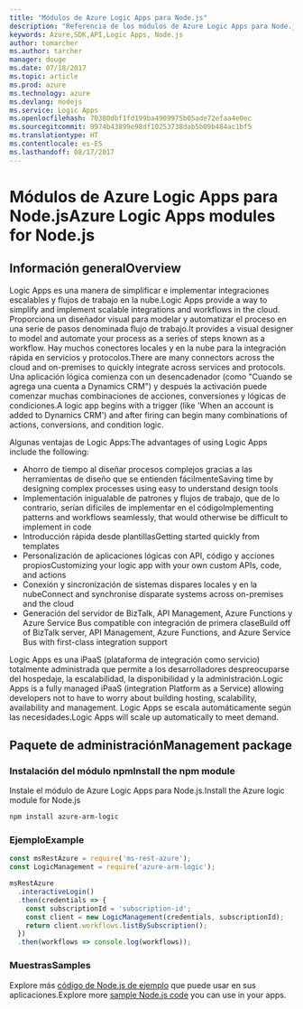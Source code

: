 ```yaml
---
title: "Módulos de Azure Logic Apps para Node.js"
description: "Referencia de los módulos de Azure Logic Apps para Node.js"
keywords: Azure,SDK,API,Logic Apps, Node.js
author: tomarcher
ms.author: tarcher
manager: douge
ms.date: 07/18/2017
ms.topic: article
ms.prod: azure
ms.technology: azure
ms.devlang: nodejs
ms.service: Logic Apps
ms.openlocfilehash: 70380dbf1fd199ba4909975b05ade72efaa4e0ec
ms.sourcegitcommit: 9974b43899e98df10253738dab5b09b484ac1bf5
ms.translationtype: HT
ms.contentlocale: es-ES
ms.lasthandoff: 08/17/2017
---
```

# <a name="azure-logic-apps-modules-for-nodejs"></a><span data-ttu-id="96064-104">Módulos de Azure Logic Apps para Node.js</span><span class="sxs-lookup"><span data-stu-id="96064-104">Azure Logic Apps modules for Node.js</span></span>

## <a name="overview"></a><span data-ttu-id="96064-105">Información general</span><span class="sxs-lookup"><span data-stu-id="96064-105">Overview</span></span>
<span data-ttu-id="96064-106">Logic Apps es una manera de simplificar e implementar integraciones escalables y flujos de trabajo en la nube.</span><span class="sxs-lookup"><span data-stu-id="96064-106">Logic Apps provide a way to simplify and implement scalable integrations and workflows in the cloud.</span></span> <span data-ttu-id="96064-107">Proporciona un diseñador visual para modelar y automatizar el proceso en una serie de pasos denominada flujo de trabajo.</span><span class="sxs-lookup"><span data-stu-id="96064-107">It provides a visual designer to model and automate your process as a series of steps known as a workflow.</span></span> <span data-ttu-id="96064-108">Hay muchos conectores locales y en la nube para la integración rápida en servicios y protocolos.</span><span class="sxs-lookup"><span data-stu-id="96064-108">There are many connectors across the cloud and on-premises to quickly integrate across services and protocols.</span></span> <span data-ttu-id="96064-109">Una aplicación lógica comienza con un desencadenador (como "Cuando se agrega una cuenta a Dynamics CRM") y después la activación puede comenzar muchas combinaciones de acciones, conversiones y lógicas de condiciones.</span><span class="sxs-lookup"><span data-stu-id="96064-109">A logic app begins with a trigger (like 'When an account is added to Dynamics CRM') and after firing can begin many combinations of actions, conversions, and condition logic.</span></span>

<span data-ttu-id="96064-110">Algunas ventajas de Logic Apps:</span><span class="sxs-lookup"><span data-stu-id="96064-110">The advantages of using Logic Apps include the following:</span></span>
- <span data-ttu-id="96064-111">Ahorro de tiempo al diseñar procesos complejos gracias a las herramientas de diseño que se entienden fácilmente</span><span class="sxs-lookup"><span data-stu-id="96064-111">Saving time by designing complex processes using easy to understand design tools</span></span>
- <span data-ttu-id="96064-112">Implementación inigualable de patrones y flujos de trabajo, que de lo contrario, serían difíciles de implementar en el código</span><span class="sxs-lookup"><span data-stu-id="96064-112">Implementing patterns and workflows seamlessly, that would otherwise be difficult to implement in code</span></span>
- <span data-ttu-id="96064-113">Introducción rápida desde plantillas</span><span class="sxs-lookup"><span data-stu-id="96064-113">Getting started quickly from templates</span></span>
- <span data-ttu-id="96064-114">Personalización de aplicaciones lógicas con API, código y acciones propios</span><span class="sxs-lookup"><span data-stu-id="96064-114">Customizing your logic app with your own custom APIs, code, and actions</span></span>
- <span data-ttu-id="96064-115">Conexión y sincronización de sistemas dispares locales y en la nube</span><span class="sxs-lookup"><span data-stu-id="96064-115">Connect and synchronise disparate systems across on-premises and the cloud</span></span>
- <span data-ttu-id="96064-116">Generación del servidor de BizTalk, API Management, Azure Functions y Azure Service Bus compatible con integración de primera clase</span><span class="sxs-lookup"><span data-stu-id="96064-116">Build off of BizTalk server, API Management, Azure Functions, and Azure Service Bus with first-class integration support</span></span>

<span data-ttu-id="96064-117">Logic Apps es una iPaaS (plataforma de integración como servicio) totalmente administrada que permite a los desarrolladores despreocuparse del hospedaje, la escalabilidad, la disponibilidad y la administración.</span><span class="sxs-lookup"><span data-stu-id="96064-117">Logic Apps is a fully managed iPaaS (integration Platform as a Service) allowing developers not to have to worry about building hosting, scalability, availability and management.</span></span> <span data-ttu-id="96064-118">Logic Apps se escala automáticamente según las necesidades.</span><span class="sxs-lookup"><span data-stu-id="96064-118">Logic Apps will scale up automatically to meet demand.</span></span>

## <a name="management-package"></a><span data-ttu-id="96064-119">Paquete de administración</span><span class="sxs-lookup"><span data-stu-id="96064-119">Management package</span></span>

### <a name="install-the-npm-module"></a><span data-ttu-id="96064-120">Instalación del módulo npm</span><span class="sxs-lookup"><span data-stu-id="96064-120">Install the npm module</span></span>

<span data-ttu-id="96064-121">Instale el módulo de Azure Logic Apps para Node.js.</span><span class="sxs-lookup"><span data-stu-id="96064-121">Install the Azure logic module for Node.js</span></span>

```bash
npm install azure-arm-logic
```

### <a name="example"></a><span data-ttu-id="96064-122">Ejemplo</span><span class="sxs-lookup"><span data-stu-id="96064-122">Example</span></span>

```javascript
const msRestAzure = require('ms-rest-azure');
const LogicManagement = require('azure-arm-logic');

msRestAzure
  .interactiveLogin()
  .then(credentials => {
    const subscriptionId = 'subscription-id';
    const client = new LogicManagement(credentials, subscriptionId);
    return client.workflows.listBySubscription();
  })
  .then(workflows => console.log(workflows));
```

### <a name="samples"></a><span data-ttu-id="96064-123">Muestras</span><span class="sxs-lookup"><span data-stu-id="96064-123">Samples</span></span>

<span data-ttu-id="96064-124">Explore más [código de Node.js de ejemplo](https://azure.microsoft.com/resources/samples/?platform=nodejs) que puede usar en sus aplicaciones.</span><span class="sxs-lookup"><span data-stu-id="96064-124">Explore more [sample Node.js code](https://azure.microsoft.com/resources/samples/?platform=nodejs) you can use in your apps.</span></span>
